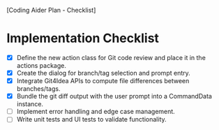 [Coding Aider Plan - Checklist]

# Implementation Checklist

- [x] Define the new action class for Git code review and place it in the actions package.
- [x] Create the dialog for branch/tag selection and prompt entry.
- [x] Integrate Git4Idea APIs to compute file differences between branches/tags.
- [x] Bundle the git diff output with the user prompt into a CommandData instance.
- [ ] Implement error handling and edge case management.
- [ ] Write unit tests and UI tests to validate functionality.
